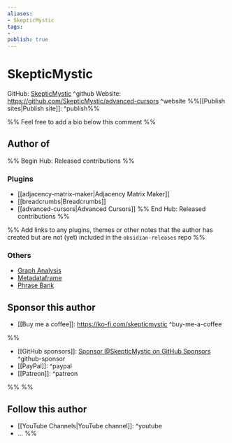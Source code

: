```yaml
---
aliases:
- SkepticMystic
tags: 
- 
publish: true
---
```


# SkepticMystic

GitHub: [SkepticMystic](https://github.com/SkepticMystic/) ^github
Website: <https://github.com/SkepticMystic/advanced-cursors> ^website
%%[[Publish sites|Publish site]]: ^publish%%

%% Feel free to add a bio below this comment %%


## Author of

%% Begin Hub: Released contributions %%
### Plugins
- [[adjacency-matrix-maker|Adjacency Matrix Maker]]
- [[breadcrumbs|Breadcrumbs]]
- [[advanced-cursors|Advanced Cursors]]
%% End Hub: Released contributions %%

%% Add links to any plugins, themes or other notes that the author has created but are not (yet) included in the `obsidian-releases` repo %%

### Others

- [Graph Analysis](https://github.com/SkepticMystic/graph-analysis)
- [Metadataframe](https://github.com/SkepticMystic/metadataframe)
- [Phrase Bank](https://github.com/SkepticMystic/Phrase-Bank)


## Sponsor this author

- [[Buy me a coffee]]: <https://ko-fi.com/skepticmystic> ^buy-me-a-coffee

%%
- [[GitHub sponsors]]: [Sponsor @SkepticMystic on GitHub Sponsors](https://github.com/sponsors/SkepticMystic) ^github-sponsor
- [[PayPal]]: ^paypal
- [[Patreon]]: ^patreon

%%
%%
## Follow this author

- [[YouTube Channels|YouTube channel]]: ^youtube
- ...
%%